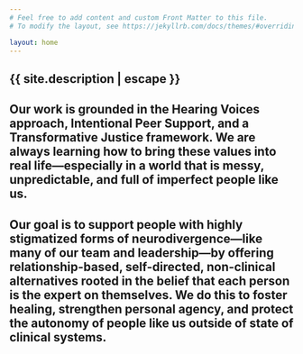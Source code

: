 ```yaml
---
# Feel free to add content and custom Front Matter to this file.
# To modify the layout, see https://jekyllrb.com/docs/themes/#overriding-theme-defaults

layout: home
---
```

<h2>{{ site.description | escape }}</h2>
<h2>Our work is grounded in the Hearing Voices approach, Intentional Peer Support, and a Transformative Justice framework. We are always learning how to bring these values into real life—especially in a world that is messy, unpredictable, and full of imperfect people like us.</h2>
<h2>Our goal is to support people with highly stigmatized forms of neurodivergence—like many of our team and leadership—by offering relationship-based, self-directed, non-clinical alternatives rooted in the belief that each person is the expert on themselves. We do this to foster healing, strengthen personal agency, and protect the autonomy of people like us outside of state of clinical systems.</h2>